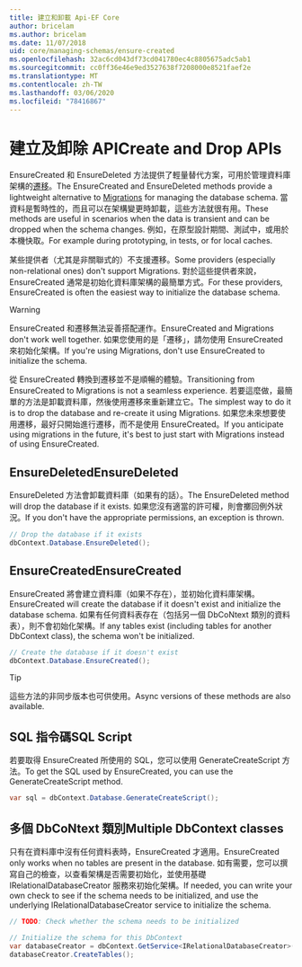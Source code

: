 ```yaml
---
title: 建立和卸載 Api-EF Core
author: bricelam
ms.author: bricelam
ms.date: 11/07/2018
uid: core/managing-schemas/ensure-created
ms.openlocfilehash: 32ac6cd043df73cd041780ec4c8805675adc5ab1
ms.sourcegitcommit: cc0ff36e46e9ed3527638f7208000e8521faef2e
ms.translationtype: MT
ms.contentlocale: zh-TW
ms.lasthandoff: 03/06/2020
ms.locfileid: "78416867"
---
```

# <a name="create-and-drop-apis"></a><span data-ttu-id="22942-102">建立及卸除 API</span><span class="sxs-lookup"><span data-stu-id="22942-102">Create and Drop APIs</span></span>

<span data-ttu-id="22942-103">EnsureCreated 和 EnsureDeleted 方法提供了輕量替代方案，可用於管理資料庫架構的[遷移](migrations/index.md)。</span><span class="sxs-lookup"><span data-stu-id="22942-103">The EnsureCreated and EnsureDeleted methods provide a lightweight alternative to [Migrations](migrations/index.md) for managing the database schema.</span></span> <span data-ttu-id="22942-104">當資料是暫時性的，而且可以在架構變更時卸載，這些方法就很有用。</span><span class="sxs-lookup"><span data-stu-id="22942-104">These methods are useful in scenarios when the data is transient and can be dropped when the schema changes.</span></span> <span data-ttu-id="22942-105">例如，在原型設計期間、測試中，或用於本機快取。</span><span class="sxs-lookup"><span data-stu-id="22942-105">For example during prototyping, in tests, or for local caches.</span></span>

<span data-ttu-id="22942-106">某些提供者（尤其是非關聯式的）不支援遷移。</span><span class="sxs-lookup"><span data-stu-id="22942-106">Some providers (especially non-relational ones) don't support Migrations.</span></span> <span data-ttu-id="22942-107">對於這些提供者來說，EnsureCreated 通常是初始化資料庫架構的最簡單方式。</span><span class="sxs-lookup"><span data-stu-id="22942-107">For these providers, EnsureCreated is often the easiest way to initialize the database schema.</span></span>

> [!WARNING]
> <span data-ttu-id="22942-108">EnsureCreated 和遷移無法妥善搭配運作。</span><span class="sxs-lookup"><span data-stu-id="22942-108">EnsureCreated and Migrations don't work well together.</span></span> <span data-ttu-id="22942-109">如果您使用的是「遷移」，請勿使用 EnsureCreated 來初始化架構。</span><span class="sxs-lookup"><span data-stu-id="22942-109">If you're using Migrations, don't use EnsureCreated to initialize the schema.</span></span>

<span data-ttu-id="22942-110">從 EnsureCreated 轉換到遷移並不是順暢的體驗。</span><span class="sxs-lookup"><span data-stu-id="22942-110">Transitioning from EnsureCreated to Migrations is not a seamless experience.</span></span> <span data-ttu-id="22942-111">若要這麼做，最簡單的方法是卸載資料庫，然後使用遷移來重新建立它。</span><span class="sxs-lookup"><span data-stu-id="22942-111">The simplest way to do it is to drop the database and re-create it using Migrations.</span></span> <span data-ttu-id="22942-112">如果您未來想要使用遷移，最好只開始進行遷移，而不是使用 EnsureCreated。</span><span class="sxs-lookup"><span data-stu-id="22942-112">If you anticipate using migrations in the future, it's best to just start with Migrations instead of using EnsureCreated.</span></span>

## <a name="ensuredeleted"></a><span data-ttu-id="22942-113">EnsureDeleted</span><span class="sxs-lookup"><span data-stu-id="22942-113">EnsureDeleted</span></span>

<span data-ttu-id="22942-114">EnsureDeleted 方法會卸載資料庫（如果有的話）。</span><span class="sxs-lookup"><span data-stu-id="22942-114">The EnsureDeleted method will drop the database if it exists.</span></span> <span data-ttu-id="22942-115">如果您沒有適當的許可權，則會擲回例外狀況。</span><span class="sxs-lookup"><span data-stu-id="22942-115">If you don't have the appropriate permissions, an exception is thrown.</span></span>

``` csharp
// Drop the database if it exists
dbContext.Database.EnsureDeleted();
```

## <a name="ensurecreated"></a><span data-ttu-id="22942-116">EnsureCreated</span><span class="sxs-lookup"><span data-stu-id="22942-116">EnsureCreated</span></span>

<span data-ttu-id="22942-117">EnsureCreated 將會建立資料庫（如果不存在），並初始化資料庫架構。</span><span class="sxs-lookup"><span data-stu-id="22942-117">EnsureCreated will create the database if it doesn't exist and initialize the database schema.</span></span> <span data-ttu-id="22942-118">如果有任何資料表存在（包括另一個 DbCoNtext 類別的資料表），則不會初始化架構。</span><span class="sxs-lookup"><span data-stu-id="22942-118">If any tables exist (including tables for another DbContext class), the schema won't be initialized.</span></span>

``` csharp
// Create the database if it doesn't exist
dbContext.Database.EnsureCreated();
```

> [!TIP]
> <span data-ttu-id="22942-119">這些方法的非同步版本也可供使用。</span><span class="sxs-lookup"><span data-stu-id="22942-119">Async versions of these methods are also available.</span></span>

## <a name="sql-script"></a><span data-ttu-id="22942-120">SQL 指令碼</span><span class="sxs-lookup"><span data-stu-id="22942-120">SQL Script</span></span>

<span data-ttu-id="22942-121">若要取得 EnsureCreated 所使用的 SQL，您可以使用 GenerateCreateScript 方法。</span><span class="sxs-lookup"><span data-stu-id="22942-121">To get the SQL used by EnsureCreated, you can use the GenerateCreateScript method.</span></span>

``` csharp
var sql = dbContext.Database.GenerateCreateScript();
```

## <a name="multiple-dbcontext-classes"></a><span data-ttu-id="22942-122">多個 DbCoNtext 類別</span><span class="sxs-lookup"><span data-stu-id="22942-122">Multiple DbContext classes</span></span>

<span data-ttu-id="22942-123">只有在資料庫中沒有任何資料表時，EnsureCreated 才適用。</span><span class="sxs-lookup"><span data-stu-id="22942-123">EnsureCreated only works when no tables are present in the database.</span></span> <span data-ttu-id="22942-124">如有需要，您可以撰寫自己的檢查，以查看架構是否需要初始化，並使用基礎 IRelationalDatabaseCreator 服務來初始化架構。</span><span class="sxs-lookup"><span data-stu-id="22942-124">If needed, you can write your own check to see if the schema needs to be initialized, and use the underlying IRelationalDatabaseCreator service to initialize the schema.</span></span>

``` csharp
// TODO: Check whether the schema needs to be initialized

// Initialize the schema for this DbContext
var databaseCreator = dbContext.GetService<IRelationalDatabaseCreator>();
databaseCreator.CreateTables();
```
